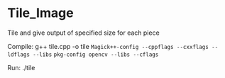 # Tile_Image
Tile and give output of specified size for each piece

Compile:
g++ tile.cpp -o tile `Magick++-config --cppflags --cxxflags --ldflags --libs` `pkg-config opencv --libs --cflags`

Run:
./tile <filename>
